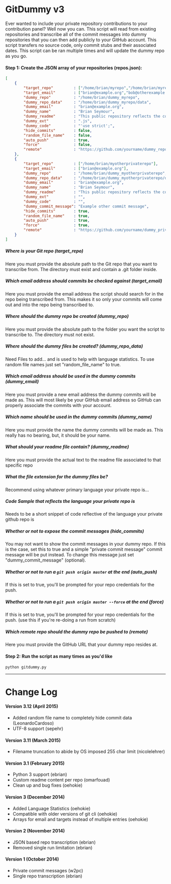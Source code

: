 GitDummy v3
========

Ever wanted to include your private repository contributions to your contribution panel? Well now you can. This script will read from existing repositories and transcribe all of the commit messages into dummy repositories that you can then add publicly to your GitHub account. This script transfers no source code, only commit stubs and their associated dates. This script can be ran multiple times and will update the dummy repo as you go.

#### Step 1: Create the JSON array of your repositories (repos.json):
```json
[
    {
        "target_repo"         : ["/home/brian/myrepo","/home/brian/myrepo-old"],
        "target_email"        : ["brian@example.org","bob@otherexample.com"],
        "dummy_repo"          : "/home/brian/dummy_myrepo",
        "dummy_repo_data"     : "/home/brian/dummy_myrepo/data",
        "dummy_email"         : "brian@example.org",
        "dummy_name"          : "Brian Seymour",
        "dummy_readme"        : "This public repository reflects the commits from a private repo (minus the actual code)",
        "dummy_ext"           : ".js",
        "dummy_code"          : "'use strict';",
        "hide_commits"        : false,
        "random_file_name"    : false,
        "auto_push"           : true,
        "force"               : false,
        "remote"              : "https://github.com/yourname/dummy_repo"
    },
    {
        "target_repo"         : ["/home/brian/myotherprivaterepo"],
        "target_email"        : ["brian@example.org"],
        "dummy_repo"          : "/home/brian/dummy_myotherprivaterepo",
        "dummy_repo_data"     : "/home/brian/dummy_myotherprivaterepo/data",
        "dummy_email"         : "brian@example.org",
        "dummy_name"          : "Brian Seymour",
        "dummy_readme"        : "This public repository reflects the commits from a private repo (minus the actual code)",
        "dummy_ext"           : "",
        "dummy_code"          : "",
        "dummy_commit_message": "Example other commit message",
        "hide_commits"        : true,
        "random_file_name"    : true,
        "auto_push"           : true,
        "force"               : true,
        "remote"              : "https://github.com/yourname/dummy_privaterepo"
    }
]
```

##### Where is your Git repo (target_repo)
Here you must provide the absolute path to the Git repo that you want to transcribe from. The directory must exist and contain a .git folder inside.

##### Which email address should commits be checked against (target_email)
Here you must provide the email address the script should search for in the repo being transcribed from. This makes it so only your commits will come out and into the repo being transcribed to.

##### Where should the dummy repo be created (dummy_repo)
Here you must provide the absolute path to the folder you want the script to transcribe to. The directory must not exist.

##### Where should the dummy files be created? (dummy_repo_data)
Need Files to add... and is used to help with language statistics. To use random file names just set "random_file_name" to true.

##### Which email address should be used in the dummy commits (dummy_email)
Here you must provide a new email address the dummy commits will be made as. This will most likely be your GitHub email address so GitHub can properly associate the commits with your account.

##### Which name should be used in the dummy commits (dummy_name)
Here you must provide the name the dummy commits will be made as. This really has no bearing, but, it should be your name.

##### What should your readme file contain? (dummy_readme)
Here you must provide the actual text to the readme file associated to that specific repo

##### What the file extension for the dummy files be?
Recommend using whatever primary language your private repo is...

##### Code Sample that reflects the language your private repo is
Needs to be a short snippet of code reflective of the language your private github repo is

##### Whether or not to expose the commit messages (hide_commits)
You may not want to show the commit messages in your dummy repo. If this is the case, set this to true and a simple "private commit message" commit message will be put instead. To change this message just set "dummy_commit_message" (optional).

##### Whether or not to run a `git push origin master` at the end (auto_push)
If this is set to true, you'll be prompted for your repo credentials for the push.

##### Whether or not to run a `git push origin master --force` at the end (force)
If this is set to true, you'll be prompted for your repo credentials for the push.  (use this if you're re-doing a run from scratch)

##### Which remote repo should the dummy repo be pushed to (remote)
Here you must provide the GitHub URL that your dummy repo resides at.

#### Step 2: Run the script as many times as you'd like
```
python gitdummy.py
```

---


Change Log
========
#### Version 3.12 (April 2015)
- Added random file name to completely hide commit data (LeonardoCardoso)
- UTF-8 support (sepehr)

#### Version 3.11 (March 2015)
- Filename truncation to abide by OS imposed 255 char limit (nicolelehrer)

#### Version 3.1 (February 2015)
- Python 3 support (ebrian)
- Custom readme content per repo (omarfouad)
- Clean up and bug fixes (oehokie)

#### Version 3 (December 2014)
- Added Language Statistics (oehokie)
- Compatible with older versions of git cli (oehokie)
- Arrays for email and targets instead of multiple entries (oehokie)

#### Version 2 (November 2014)
- JSON based repo transcription (ebrian)
- Removed single run limitation (ebrian)

#### Version 1 (October 2014)
- Private commit messages (w2pc)
- Single repo transcription (ebrian)
